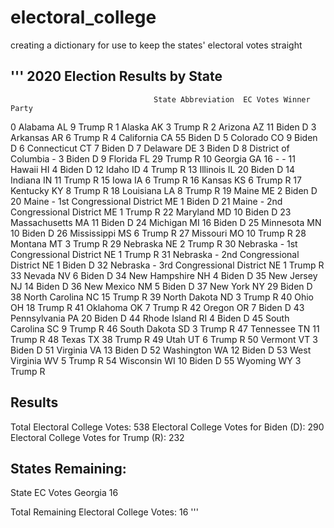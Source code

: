 # electoral_college
creating a dictionary for use to keep the states' electoral votes straight

'''
2020 Election Results by State
------------------------------
                                    State Abbreviation  EC Votes Winner Party
0                                 Alabama           AL         9  Trump     R
1                                  Alaska           AK         3  Trump     R
2                                 Arizona           AZ        11  Biden     D
3                                Arkansas           AR         6  Trump     R
4                              California           CA        55  Biden     D
5                                Colorado           CO         9  Biden     D
6                             Connecticut           CT         7  Biden     D
7                                Delaware           DE         3  Biden     D
8                    District of Columbia            -         3  Biden     D
9                                 Florida           FL        29  Trump     R
10                                Georgia           GA        16      -     -
11                                 Hawaii           HI         4  Biden     D
12                                  Idaho           ID         4  Trump     R
13                               Illinois           IL        20  Biden     D
14                                Indiana           IN        11  Trump     R
15                                   Iowa           IA         6  Trump     R
16                                 Kansas           KS         6  Trump     R
17                               Kentucky           KY         8  Trump     R
18                              Louisiana           LA         8  Trump     R
19                                  Maine           ME         2  Biden     D
20     Maine - 1st Congressional District           ME         1  Biden     D
21     Maine - 2nd Congressional District           ME         1  Trump     R
22                               Maryland           MD        10  Biden     D
23                          Massachusetts           MA        11  Biden     D
24                               Michigan           MI        16  Biden     D
25                              Minnesota           MN        10  Biden     D
26                            Mississippi           MS         6  Trump     R
27                               Missouri           MO        10  Trump     R
28                                Montana           MT         3  Trump     R
29                               Nebraska           NE         2  Trump     R
30  Nebraska - 1st Congressional District           NE         1  Trump     R
31  Nebraska - 2nd Congressional District           NE         1  Biden     D
32  Nebraska - 3rd Congressional District           NE         1  Trump     R
33                                 Nevada           NV         6  Biden     D
34                          New Hampshire           NH         4  Biden     D
35                             New Jersey           NJ        14  Biden     D
36                             New Mexico           NM         5  Biden     D
37                               New York           NY        29  Biden     D
38                         North Carolina           NC        15  Trump     R
39                           North Dakota           ND         3  Trump     R
40                                   Ohio           OH        18  Trump     R
41                               Oklahoma           OK         7  Trump     R
42                                 Oregon           OR         7  Biden     D
43                           Pennsylvania           PA        20  Biden     D
44                           Rhode Island           RI         4  Biden     D
45                         South Carolina           SC         9  Trump     R
46                           South Dakota           SD         3  Trump     R
47                              Tennessee           TN        11  Trump     R
48                                  Texas           TX        38  Trump     R
49                                   Utah           UT         6  Trump     R
50                                Vermont           VT         3  Biden     D
51                               Virginia           VA        13  Biden     D
52                             Washington           WA        12  Biden     D
53                          West Virginia           WV         5  Trump     R
54                              Wisconsin           WI        10  Biden     D
55                                Wyoming           WY         3  Trump     R


Results
-------
Total Electoral College Votes:          538
Electoral College Votes for Biden (D):  290
Electoral College Votes for Trump (R):  232


States Remaining:
-----------------
   State  EC Votes
 Georgia        16


Total Remaining Electoral College Votes:  16
'''
